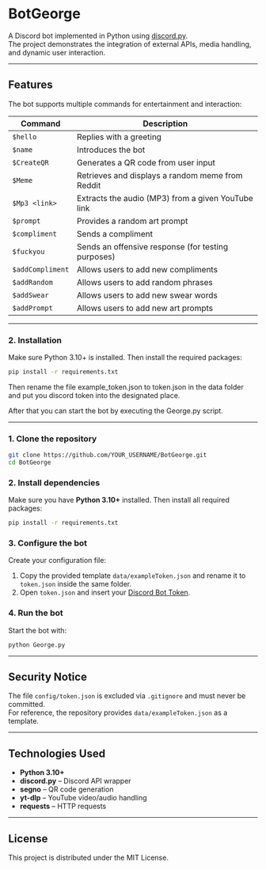 # BotGeorge

A Discord bot implemented in Python using [discord.py](https://discordpy.readthedocs.io/).  
The project demonstrates the integration of external APIs, media handling, and dynamic user interaction.

---

## Features

The bot supports multiple commands for entertainment and interaction:

| Command           | Description                                            |
|-------------------|--------------------------------------------------------|
| `$hello`          | Replies with a greeting                                |
| `$name`           | Introduces the bot                                     |
| `$CreateQR`       | Generates a QR code from user input                    |
| `$Meme`           | Retrieves and displays a random meme from Reddit       |
| `$Mp3 <link>`     | Extracts the audio (MP3) from a given YouTube link     |
| `$prompt`         | Provides a random art prompt                           |
| `$compliment`     | Sends a compliment                                     |
| `$fuckyou`        | Sends an offensive response (for testing purposes)     |
| `$addCompliment`  | Allows users to add new compliments                    |
| `$addRandom`      | Allows users to add random phrases                     |
| `$addSwear`       | Allows users to add new swear words                    |
| `$addPrompt`      | Allows users to add new art prompts                    |

---

### 2. Installation
Make sure Python 3.10+ is installed. Then install the required packages:

```bash
pip install -r requirements.txt

``` 

Then rename the file example_token.json to token.json in the data folder and put you discord token into the designated place.

After that you can start the bot by executing the George.py script.

---

### 1. Clone the repository
```bash
git clone https://github.com/YOUR_USERNAME/BotGeorge.git
cd BotGeorge
```

### 2. Install dependencies
Make sure you have **Python 3.10+** installed. Then install all required packages:

```bash
pip install -r requirements.txt
```

### 3. Configure the bot
Create your configuration file:

1. Copy the provided template `data/exampleToken.json` and rename it to `token.json` inside the same folder.  
2. Open `token.json` and insert your [Discord Bot Token](https://discord.com/developers/applications).

### 4. Run the bot
Start the bot with:
```bash
python George.py
```

---

## Security Notice
The file `config/token.json` is excluded via `.gitignore` and must never be committed.  
For reference, the repository provides `data/exampleToken.json` as a template.

---

## Technologies Used
- **Python 3.10+**
- **discord.py** – Discord API wrapper  
- **segno** – QR code generation  
- **yt-dlp** – YouTube video/audio handling  
- **requests** – HTTP requests  

---

## License
This project is distributed under the MIT License.
